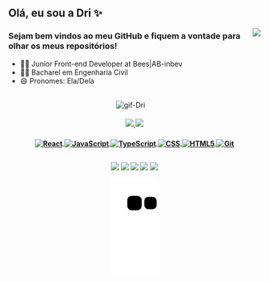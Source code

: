 ## Olá, eu sou a Dri ✨
<img align="right" height="150" src="https://cdn.discordapp.com/attachments/850230792348762133/917252643833921576/AW3925002_17.gif"/>

<h3 align= "left"> 
  Sejam bem vindos ao meu GitHub e fiquem a vontade para olhar os meus repositórios! 
</h3>


- 👩‍💻 Junior Front-end Developer at Bees|AB-inbev
- 👷‍♀️ Bacharel em Engenharia Civil
- 😄 Pronomes: Ela/Dela

##

<div align="center">
  <img align="center" height="350" alt="gif-Dri" src="https://cdn.discordapp.com/attachments/850230792348762133/912673661037715486/download.gif"/> 
</div>

  
<h4 align="center">  
  <a href="https://github.com/drifaro">
  <img height="180em" src="https://github-readme-stats.vercel.app/api?username=drifaro&show_icons=true&theme=ocean_dark&include_all_commits=true&count_private=true"/>
  <img height="180em" src="https://github-readme-stats.vercel.app/api/top-langs/?username=drifaro&layout=compact&langs_count=7&theme=ocean_dark"/> 
</h4>
 

 <h4 align="center">    
   <img align="center" alt="React" height="45" width="45" src="https://cdn.jsdelivr.net/gh/devicons/devicon/icons/react/react-original-wordmark.svg"/>      
   <img align="center" alt="JavaScript" height="45" width="45" src="https://cdn.jsdelivr.net/gh/devicons/devicon/icons/javascript/javascript-original.svg"/>
   <img align="center" alt="TypeScript" height="45" src="https://cdn.jsdelivr.net/gh/devicons/devicon@latest/icons/typescript/typescript-original.svg" />          
   <img align="center" alt="CSS" height="45" width="45" src="https://cdn.jsdelivr.net/gh/devicons/devicon/icons/css3/css3-plain-wordmark.svg"/>   
   <img align="center" alt="HTML5" height="50" width="40" src="https://cdn.jsdelivr.net/gh/devicons/devicon/icons/html5/html5-plain-wordmark.svg"/>     
   <img align="center" alt="Git" height="50" width="40" src="https://cdn.jsdelivr.net/gh/devicons/devicon/icons/git/git-plain-wordmark.svg"/>   
 </h4> 
   
 ##


 <h4 align="center">
   
  <a href="https://twitter.com/dristroy" target="_blank"><img src="https://img.shields.io/badge/Twitter-1DA1F2?style=for-the-badge&logo=twitter&logoColor=white" target="_blank"></a>
  <a href="https://instagram.com/drifaro" target="_blank"><img src="https://img.shields.io/badge/-Instagram-%23E4405F?style=for-the-badge&logo=instagram&logoColor=white" target="_blank"></a>
  <a href="https://facebook.com/drifaro.95" target="_blank"><img src="https://img.shields.io/badge/Facebook-1877F2?style=for-the-badge&logo=facebook&logoColor=white" target="_blank"></a> 
  <a href = "mailto:eng.drifaro@gmail.com"><img src="https://img.shields.io/badge/-Gmail-%23333?style=for-the-badge&logo=gmail&logoColor=white" target="_blank"></a>
  <a href="https://www.linkedin.com/in/drislainefaro/" target="_blank"><img src="https://img.shields.io/badge/-LinkedIn-%230077B5?style=for-the-badge&logo=linkedin&logoColor=white" target="_blank"></a>



  ![Snake animation](https://github.com/drifaro/drifaro/blob/output/github-contribution-grid-snake.svg)
 
</div>
